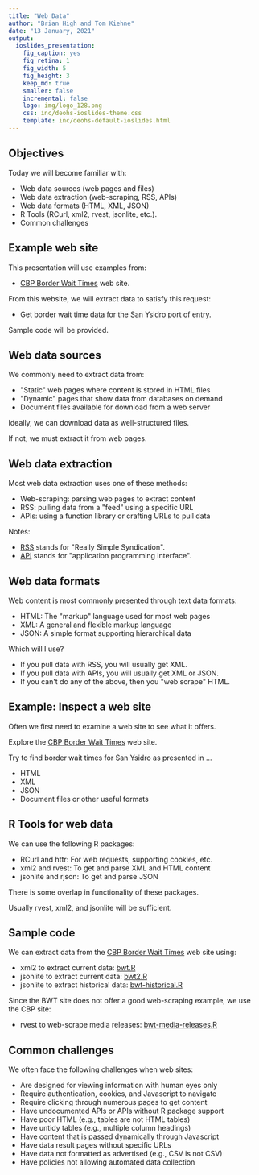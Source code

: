 ```yaml
---
title: "Web Data"
author: "Brian High and Tom Kiehne"
date: "13 January, 2021"
output:
  ioslides_presentation:
    fig_caption: yes
    fig_retina: 1
    fig_width: 5
    fig_height: 3
    keep_md: true
    smaller: false
    incremental: false
    logo: img/logo_128.png
    css: inc/deohs-ioslides-theme.css
    template: inc/deohs-default-ioslides.html
---
```




<!-- Note: Custom CSS changes title font and removes footer gradient. -->
<!-- Note: Custom HTML template replaces logo with banner on title page.-->

## Objectives

Today we will become familiar with:

- Web data sources (web pages and files)
- Web data extraction (web-scraping, RSS, APIs)
- Web data formats (HTML, XML, JSON)
- R Tools (RCurl, xml2, rvest, jsonlite, etc.). 
- Common challenges

## Example web site

This presentation will use examples from:

- [CBP Border Wait Times](https://bwt.cbp.gov/) web site.

From this website, we will extract data to satisfy this request:

- Get border wait time data for the San Ysidro port of entry.

Sample code will be provided.

## Web data sources

We commonly need to extract data from:

- "Static" web pages where content is stored in HTML files
- "Dynamic" pages that show data from databases on demand
- Document files available for download from a web server

Ideally, we can download data as well-structured files.

If not, we must extract it from web pages.

## Web data extraction

Most web data extraction uses one of these methods:

- Web-scraping: parsing web pages to extract content
- RSS: pulling data from a "feed" using a specific URL
- APIs: using a function library or crafting URLs to pull data

Notes:

- [RSS](https://en.wikipedia.org/wiki/RSS) stands for "Really Simple Syndication".
- [API](https://en.wikipedia.org/wiki/API) stands for "application programming interface".

## Web data formats

Web content is most commonly presented through text data formats: 

- HTML: The "markup" language used for most web pages
- XML: A general and flexible markup language
- JSON: A simple format supporting hierarchical data

Which will I use?

- If you pull data with RSS, you will usually get XML.
- If you pull data with APIs, you will usually get XML or JSON.
- If you can't do any of the above, then you "web scrape" HTML.

## Example: Inspect a web site

Often we first need to examine a web site to see what it offers.

Explore the [CBP Border Wait Times](https://bwt.cbp.gov/) web site. 

Try to find border wait times for San Ysidro as presented in ...

- HTML
- XML
- JSON
- Document files or other useful formats

## R Tools for web data

We can use the following R packages:

- RCurl and httr: For web requests, supporting cookies, etc.
- xml2 and rvest: To get and parse XML and HTML content
- jsonlite and rjson: To get and parse JSON

There is some overlap in functionality of these packages.

Usually rvest, xml2, and jsonlite will be sufficient.

## Sample code

We can extract data from the [CBP Border Wait Times](https://bwt.cbp.gov/) web site using:

- xml2 to extract current data: [bwt.R](R/bwt.R)
- jsonlite to extract current data: [bwt2.R](R/bwt2.R)
- jsonlite to extract historical data: [bwt-historical.R](R/bwt-historical.R)

Since the BWT site does not offer a good web-scraping example, we use the CBP site:

- rvest to web-scrape media releases: [bwt-media-releases.R](R/bwt-media-releases.R)

## Common challenges

We often face the following challenges when web sites:

- Are designed for viewing information with human eyes only
- Require authentication, cookies, and Javascript to navigate
- Require clicking through numerous pages to get content
- Have undocumented APIs or APIs without R package support
- Have poor HTML (e.g., tables are not HTML tables)
- Have untidy tables (e.g., multiple column headings)
- Have content that is passed dynamically through Javascript
- Have data result pages without specific URLs
- Have data not formatted as advertised (e.g., CSV is not CSV)
- Have policies not allowing automated data collection
